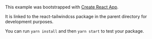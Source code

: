 This example was bootstrapped with [Create React App](https://github.com/facebook/create-react-app).

It is linked to the react-tailwindcss package in the parent directory for development purposes.

You can run `yarn install` and then `yarn start` to test your package.
